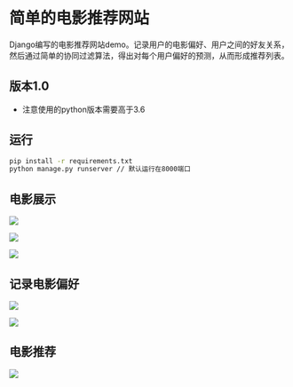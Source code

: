 # 简单的电影推荐网站

Django编写的电影推荐网站demo。记录用户的电影偏好、用户之间的好友关系，然后通过简单的协同过滤算法，得出对每个用户偏好的预测，从而形成推荐列表。

## 版本1.0

- 注意使用的python版本需要高于3.6

## 运行

```bash
pip install -r requirements.txt
python manage.py runserver // 默认运行在8000端口
```

## 电影展示

![](https://tva1.sinaimg.cn/large/e6c9d24egy1h1cyhsvq1hj218o0u0tjg.jpg)

![](https://tva1.sinaimg.cn/large/e6c9d24egy1h1cyezc6cwj218o0u043u.jpg)


![](https://tva1.sinaimg.cn/large/e6c9d24egy1h1cyf0onb5j218o0u0qc1.jpg)

## 记录电影偏好

![](https://tva1.sinaimg.cn/large/e6c9d24egy1h1cyf1r76fj218o0u07g9.jpg)

![](https://tva1.sinaimg.cn/large/e6c9d24egy1h1cyf311xqj218o0u0k39.jpg)

## 电影推荐

![](https://tva1.sinaimg.cn/large/e6c9d24egy1h1cyeusdd9j218o0u04an.jpg)

